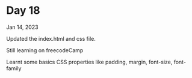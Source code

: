 # Day 18

Jan 14, 2023

Updated the index.html and css file. <br>

Still learning on freecodeCamp

Learnt some basics CSS properties like padding, margin, font-size, font-family

